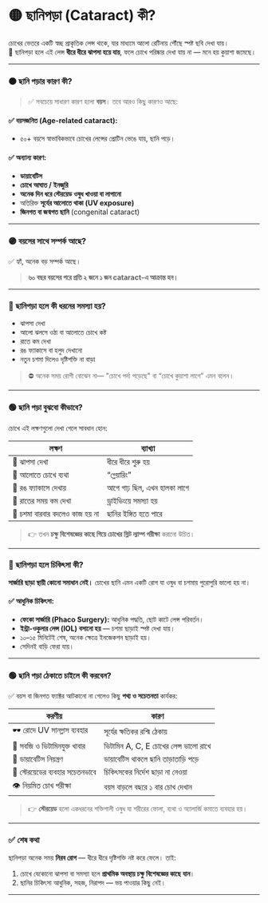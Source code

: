 # 🟡 ছানিপড়া (Cataract) কী?

চোখের ভেতরে একটি স্বচ্ছ প্রাকৃতিক লেন্স থাকে, যার মাধ্যমে আলো রেটিনায় পৌঁছে স্পষ্ট ছবি দেখা যায়।<br>
📌 ছানিপড়া হলে এই লেন্স **ধীরে ধীরে ঝাপসা হয়ে যায়**, ফলে চোখে পরিষ্কার দেখা যায় না — মনে হয় কুয়াশা জমেছে।

---

### 🟠 ছানি পড়ার কারণ কী?

> ✅ সবচেয়ে সাধারণ কারণ হলো **বয়স**। তবে আরও কিছু কারণও আছে:

#### ✅ বয়সজনিত (Age-related cataract):

* ৫০+ বয়সে স্বাভাবিকভাবে চোখের লেন্সের প্রোটিন ভেঙে যায়, ছানি পড়ে।

#### ✅ অন্যান্য কারণ:

* **ডায়াবেটিস**
* **চোখে আঘাত / ইনজুরি**
* **অনেক দিন ধরে স্টেরয়েড ওষুধ খাওয়া বা লাগানো**
* অতিরিক্ত **সূর্যের আলোতে থাকা (UV exposure)**
* **জিনগত বা জন্মগত ছানি** (congenital cataract)

---

### 🟣 বয়সের সাথে সম্পর্ক আছে?

✅ হ্যাঁ, অনেক বড় সম্পর্ক আছে।

> **৬০ বছর বয়সের পরে প্রতি ২ জনে ১ জন cataract-এ আক্রান্ত হন।**

---

### 🔵 ছানিপড়া হলে কী ধরনের সমস্যা হয়?

* ঝাপসা দেখা
* আলো ঝলসে ওঠা বা আলোতে চোখে কষ্ট
* রাতে কম দেখা
* রঙ ফ্যাকাসে বা হলুদ দেখানো
* নতুন চশমা দিলেও দৃষ্টিশক্তি না বাড়া

> ⛔ অনেক সময় রোগী বোঝেন না— "চোখে পর্দা পড়েছে" বা “চোখে কুয়াশা লাগে” এমন বলেন।

---

### 🟢 ছানি পড়া বুঝবো কীভাবে?

চোখে এই লক্ষণগুলো দেখা গেলে সাবধান হোন:

| লক্ষণ                          | ব্যাখ্যা                    |
| ------------------------------ | --------------------------- |
| 🔹 ঝাপসা দেখা                  | ধীরে ধীরে শুরু হয়           |
| 🔹 আলোতে চোখে ব্যথা            | “গ্লেয়ারিং”                 |
| 🔹 রঙ ফ্যাকাসে দেখায়           | আগে গাঢ় ছিল, এখন হালকা লাগে |
| 🔹 রাতের সময় কম দেখা           | ড্রাইভিংয়ে সমস্যা হয়        |
| 🔹 চশমা বারবার বদলেও কাজ হয় না | ছানির ইঙ্গিত হতে পারে       |

> 👉 তখন **চক্ষু বিশেষজ্ঞের কাছে গিয়ে চোখের স্লিট ল্যাম্প পরীক্ষা** করানো উচিত।

---

### 🔴 ছানিপড়া হলে চিকিৎসা কী?

**সার্জারি ছাড়া স্থায়ী কোনো সমাধান নেই।** চোখের ছানি এমন একটি রোগ যা ওষুধ বা চশমায় পুরোপুরি ভালো হয় না।

#### ✅ আধুনিক চিকিৎসা:

* **ফেকো সার্জারি (Phaco Surgery):** আধুনিক পদ্ধতি, ছোট কাটে লেন্স পরিবর্তন।
* **ইন্ট্রা-ওকুলার লেন্স (IOL) বসানো হয়** — চশমা ছাড়াই স্পষ্ট দেখা যায়।
* ১০–১৫ মিনিটেই শেষ, অনেক ক্ষেত্রে ইনজেকশন ছাড়াই হয়।
* সেদিনই বাড়ি ফেরা যায়।

---

### 🟢 ছানি পড়া ঠেকাতে চাইলে কী করবেন?

✅ বয়স বা জিনগত ফ্যাক্টর আটকানো না গেলেও কিছু **পথ্য ও সচেতনতা** কার্যকর:

| করণীয়                            | কারণ                                  |
| -------------------------------- | ------------------------------------- |
| 🕶️ রোদে UV সানগ্লাস ব্যবহার     | সূর্যের ক্ষতিকর রশ্মি ঠেকায়           |
| 🥦 সবজি ও ভিটামিনযুক্ত খাবার     | ভিটামিন A, C, E চোখের লেন্স ভালো রাখে |
| 🧂 ডায়াবেটিস নিয়ন্ত্রণ          | ডায়াবেটিস থাকলে ছানি তাড়াতাড়ি পড়ে    |
| 💊 স্টেরয়েডের ব্যবহার সচেতনভাবে | চিকিৎসকের নির্দেশ ছাড়া না নেওয়া       |
| 👁️ নিয়মিত চোখ পরীক্ষা           | বয়স বাড়লে বছরে ১ বার চোখ দেখান        |

> 👉 **স্টেরয়েড** হলো একধরনের শক্তিশালী ওষুধ যা শরীরের ফোলা, ব্যথা ও অ্যালার্জি কমাতে ব্যবহার হয়।

---

### ✅ শেষ কথা

ছানিপড়া অনেক সময় **নিরব রোগ** — ধীরে ধীরে দৃষ্টিশক্তি নষ্ট করে ফেলে।
তাই:

1. চোখে যেকোনো ঝাপসা বা সমস্যা হলে **প্রাথমিক অবস্থায় চক্ষু বিশেষজ্ঞের কাছে যান**।
2. ছানির চিকিৎসা আধুনিক, সহজ, নিরাপদ — ভয় পাওয়ার কিছু নেই।

---
